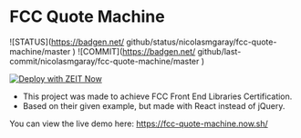 # FCC Quote Machine

![STATUS](https://badgen.net/
github/status/nicolasmgaray/fcc-quote-machine/master
)
![COMMIT](https://badgen.net/
github/last-commit/nicolasmgaray/fcc-quote-machine/master
)

[![Deploy with ZEIT Now](https://zeit.co/button)](https://zeit.co/new/project?template=https://github.com/nicolasmgaray/fcc-quote-machine)

- This project was made to achieve FCC Front End Libraries Certification. 
- Based on their given example, but made with React instead of jQuery.

You can view the live demo here: https://fcc-quote-machine.now.sh/
